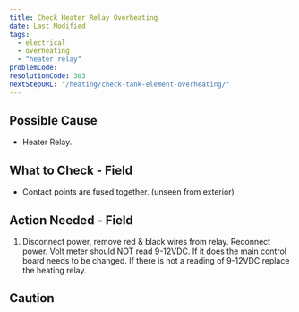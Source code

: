 ```yaml
---
title: Check Heater Relay Overheating
date: Last Modified 
tags:
  - electrical
  - overheating
  - "heater relay"
problemCode:
resolutionCode: 303
nextStepURL: "/heating/check-tank-element-overheating/"
---
```

## Possible Cause

- Heater Relay.

## What to Check - Field

- Contact points are fused together. (unseen from exterior)

## Action Needed - Field

1) Disconnect power, remove red & black wires from relay. Reconnect power. Volt meter should NOT read 9-12VDC. If it does the main control board needs to be changed. If there is not a reading of 9-12VDC replace the heating relay.

## Caution
